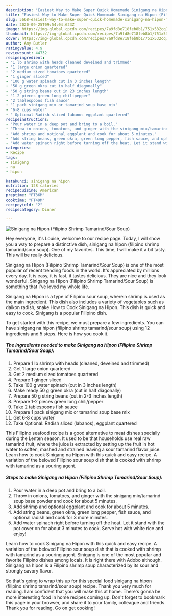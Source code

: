 ```yaml
---
description: "Easiest Way to Make Super Quick Homemade Sinigang na Hipon (Filipino Shrimp Tamarind/Sour Soup)"
title: "Easiest Way to Make Super Quick Homemade Sinigang na Hipon (Filipino Shrimp Tamarind/Sour Soup)"
slug: 5668-easiest-way-to-make-super-quick-homemade-sinigang-na-hipon-filipino-shrimp-tamarind-sour-soup
date: 2020-09-25T09:54:04.623Z
image: https://img-global.cpcdn.com/recipes/7a9fd8e718feb8b1/751x532cq70/sinigang-na-hipon-filipino-shrimp-tamarindsour-soup-recipe-main-photo.jpg
thumbnail: https://img-global.cpcdn.com/recipes/7a9fd8e718feb8b1/751x532cq70/sinigang-na-hipon-filipino-shrimp-tamarindsour-soup-recipe-main-photo.jpg
cover: https://img-global.cpcdn.com/recipes/7a9fd8e718feb8b1/751x532cq70/sinigang-na-hipon-filipino-shrimp-tamarindsour-soup-recipe-main-photo.jpg
author: Amy Butler
ratingvalue: 4.9
reviewcount: 44732
recipeingredient:
- "1 lb shrimp with heads cleaned deveined and trimmed"
- "1 large onion quartered"
- "2 medium sized tomatoes quartered"
- "1 ginger sliced"
- "100 g water spinach cut in 3 inches length"
- "50 g green okra cut in half diagonally"
- "50 g string beans cut in 23 inches length"
- "1-2 pieces green long chilipepper"
- "2 tablespoons fish sauce"
- "1 pack sinigang mix or tamarind soup base mix"
- "6-8 cups water"
- " Optional Radish sliced labanos eggplant quartered"
recipeinstructions:
- "Pour water in a deep pot and bring to a boil."
- "Throw in onions, tomatoes, and ginger with the sinigang mix/tamarind soup base powder and cook for about 5 minutes."
- "Add shrimp and optional eggplant and cook for about 5 minutes."
- "Add string beans, green okra, green long pepper, fish sauce, and optional radish and cook for 3 more minutes."
- "Add water spinach right before turning off the heat. Let it stand with the pot cover on for about 3 minutes to cook. Serve hot with white rice and enjoy!"
categories:
- Recipe
tags:
- sinigang
- na
- hipon

katakunci: sinigang na hipon 
nutrition: 128 calories
recipecuisine: American
preptime: "PT36M"
cooktime: "PT49M"
recipeyield: "2"
recipecategory: Dinner

---
```



![Sinigang na Hipon (Filipino Shrimp Tamarind/Sour Soup)](https://img-global.cpcdn.com/recipes/7a9fd8e718feb8b1/751x532cq70/sinigang-na-hipon-filipino-shrimp-tamarindsour-soup-recipe-main-photo.jpg)

Hey everyone, it's Louise, welcome to our recipe page. Today, I will show you a way to prepare a distinctive dish, sinigang na hipon (filipino shrimp tamarind/sour soup). One of my favorites. This time, I will make it a bit tasty. This will be really delicious.

Sinigang na Hipon (Filipino Shrimp Tamarind/Sour Soup) is one of the most popular of recent trending foods in the world. It's appreciated by millions every day. It is easy, it is fast, it tastes delicious. They are nice and they look wonderful. Sinigang na Hipon (Filipino Shrimp Tamarind/Sour Soup) is something that I've loved my whole life.

Sinigang na Hipon is a type of Filipino sour soup, wherein shrimp is used as the main ingredient. This dish also includes a variety of vegetables such as daikon radish, snake How to Cook Sinigang na Hipon. This dish is quick and easy to cook. Sinigang is a popular Filipino dish.


To get started with this recipe, we must prepare a few ingredients. You can have sinigang na hipon (filipino shrimp tamarind/sour soup) using 12 ingredients and 5 steps. Here is how you cook it.

<!--inarticleads1-->

##### The ingredients needed to make Sinigang na Hipon (Filipino Shrimp Tamarind/Sour Soup):

1. Prepare 1 lb shrimp with heads (cleaned, deveined and trimmed)
1. Get 1 large onion quartered
1. Get 2 medium sized tomatoes quartered
1. Prepare 1 ginger sliced
1. Take 100 g water spinach (cut in 3 inches length)
1. Make ready 50 g green okra (cut in half diagonally)
1. Prepare 50 g string beans (cut in 2-3 inches length)
1. Prepare 1-2 pieces green long chili/pepper
1. Take 2 tablespoons fish sauce
1. Prepare 1 pack sinigang mix or tamarind soup base mix
1. Get 6-8 cups water
1. Take  Optional: Radish sliced (labanos), eggplant quartered


This Filipino seafood recipe is a good alternative to meat dishes specially during the Lenten season. It used to be that households use real raw tamarind fruit, where the juice is extracted by setting up the fruit in hot water to soften, mashed and strained leaving a sour tamarind flavor juice. Learn how to cook Sinigang na Hipon with this quick and easy recipe. A variation of the beloved Filipino sour soup dish that is cooked with shrimp with tamarind as a souring agent. 

<!--inarticleads2-->

##### Steps to make Sinigang na Hipon (Filipino Shrimp Tamarind/Sour Soup):

1. Pour water in a deep pot and bring to a boil.
1. Throw in onions, tomatoes, and ginger with the sinigang mix/tamarind soup base powder and cook for about 5 minutes.
1. Add shrimp and optional eggplant and cook for about 5 minutes.
1. Add string beans, green okra, green long pepper, fish sauce, and optional radish and cook for 3 more minutes.
1. Add water spinach right before turning off the heat. Let it stand with the pot cover on for about 3 minutes to cook. Serve hot with white rice and enjoy!


Learn how to cook Sinigang na Hipon with this quick and easy recipe. A variation of the beloved Filipino sour soup dish that is cooked with shrimp with tamarind as a souring agent. Sinigang is one of the most popular and favorite Filipino dishes among locals. It is right there with Adobo although. Sinigang na hipon is a Filipino shrimp soup characterized by its sour and strongly savory flavor. 

So that's going to wrap this up for this special food sinigang na hipon (filipino shrimp tamarind/sour soup) recipe. Thank you very much for reading. I am confident that you will make this at home. There's gonna be more interesting food in home recipes coming up. Don't forget to bookmark this page in your browser, and share it to your family, colleague and friends. Thank you for reading. Go on get cooking!

